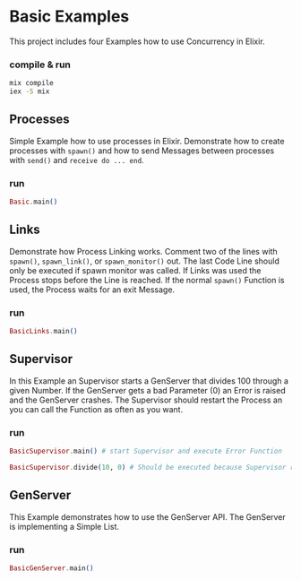 # Basic Examples

This project includes four Examples how to use Concurrency in Elixir.

### compile & run

```bash
mix compile
iex -S mix
```


## Processes

Simple Example how to use processes in Elixir. Demonstrate how to create processes with `spawn()` and how to send Messages between processes with `send()` and `receive do ... end`.

### run
```elixir
Basic.main()
```


## Links

Demonstrate how Process Linking works. Comment two of the lines with `spawn()`, `spawn_link()`, or `spawn_monitor()` out. The last Code Line should only be executed if spawn monitor was called. If Links was used the Process stops before the Line is reached. If the normal `spawn()` Function is used, the Process waits for an exit Message.

### run

```elixir
BasicLinks.main()
```


## Supervisor

In this Example an Supervisor starts a GenServer that divides 100 through a given Number. If the GenServer gets a bad Parameter (0) an Error is raised and the GenServer crashes. The Supervisor should restart the Process an you can call the Function as often as you want.

### run

```elixir
BasicSupervisor.main() # start Supervisor and execute Error Function

BasicSupervisor.divide(10, 0) # Should be executed because Supervisor restarted the GenServer
```

## GenServer

This Example demonstrates how to use the GenServer API. The GenServer is implementing a Simple List.

### run
```elixir
BasicGenServer.main()
```







